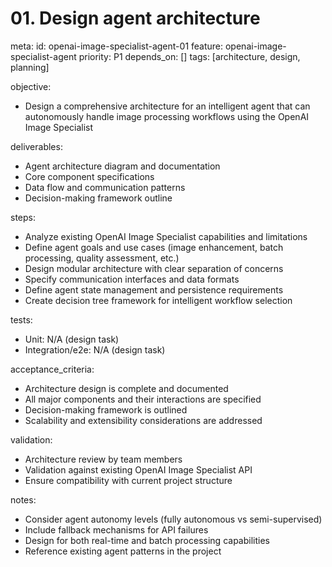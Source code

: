 # 01. Design agent architecture

meta:
id: openai-image-specialist-agent-01
feature: openai-image-specialist-agent
priority: P1
depends_on: []
tags: [architecture, design, planning]

objective:

- Design a comprehensive architecture for an intelligent agent that can autonomously handle image processing workflows using the OpenAI Image Specialist

deliverables:

- Agent architecture diagram and documentation
- Core component specifications
- Data flow and communication patterns
- Decision-making framework outline

steps:

- Analyze existing OpenAI Image Specialist capabilities and limitations
- Define agent goals and use cases (image enhancement, batch processing, quality assessment, etc.)
- Design modular architecture with clear separation of concerns
- Specify communication interfaces and data formats
- Define agent state management and persistence requirements
- Create decision tree framework for intelligent workflow selection

tests:

- Unit: N/A (design task)
- Integration/e2e: N/A (design task)

acceptance_criteria:

- Architecture design is complete and documented
- All major components and their interactions are specified
- Decision-making framework is outlined
- Scalability and extensibility considerations are addressed

validation:

- Architecture review by team members
- Validation against existing OpenAI Image Specialist API
- Ensure compatibility with current project structure

notes:

- Consider agent autonomy levels (fully autonomous vs semi-supervised)
- Include fallback mechanisms for API failures
- Design for both real-time and batch processing capabilities
- Reference existing agent patterns in the project
